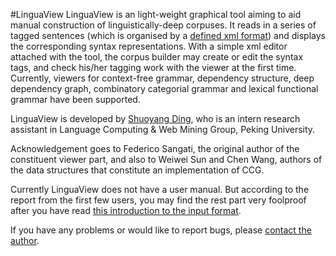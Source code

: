#LinguaView
LinguaView is an light-weight graphical tool aiming to aid manual construction of linguistically-deep corpuses.
It reads in a series of tagged sentences (which is organised by a [defined xml format](https://github.com/shuoyangd/LinguaView/blob/master/Input_Format_1_x.md)) and displays the corresponding syntax representations.
With a simple xml editor attached with the tool, the corpus builder may create or edit the syntax tags, and check his/her tagging work with the viewer at the first time.
Currently, viewers for context-free grammar, dependency structure, deep dependency graph, combinatory categorial grammar and lexical functional grammar have been supported.

LinguaView is developed by [Shuoyang Ding](mailto:dsy100@gmail.com), who is an intern research assistant in Language Computing & Web Mining Group, Peking University.

Acknowledgement goes to Federico Sangati, the original author of the constituent viewer part, and also to Weiwei Sun and Chen Wang, authors of the data structures that constitute an implementation of CCG.

Currently LinguaView does not have a user manual.
But according to the report from the first few users, you may find the rest part very foolproof after you have read [this introduction to the input format](https://github.com/shuoyangd/LinguaView/blob/master/Input_Format_1_x.md).

If you have any problems or would like to report bugs, please [contact the author](mailto:dsy100@gmail.com).